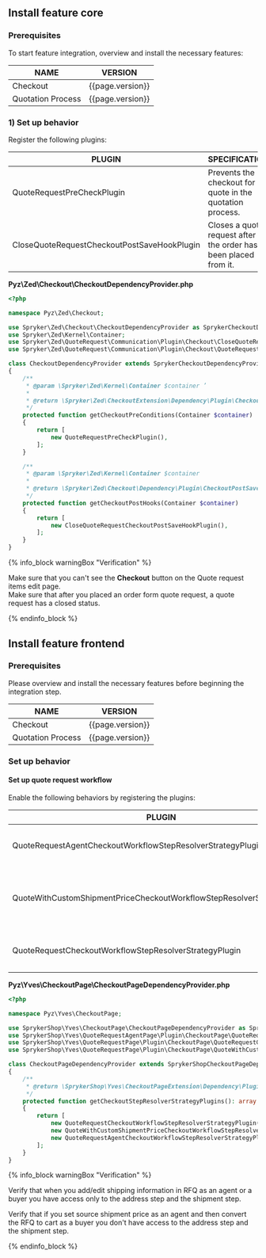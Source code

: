 

## Install feature core

### Prerequisites

To start feature integration, overview and install the necessary features:

| NAME | VERSION |
| --- | --- |
| Checkout | {{page.version}} |
| Quotation Process | {{page.version}} |

### 1) Set up behavior

Register the following plugins:

| PLUGIN | SPECIFICATION | PREREQUISITES | NAMESPACE |
| --- | --- | --- | --- |
| QuoteRequestPreCheckPlugin | Prevents the checkout for quote in the quotation process. | None | Spryker\Zed\QuoteRequest\Communication\Plugin\Checkout |
| CloseQuoteRequestCheckoutPostSaveHookPlugin | Closes a quote request after the order has been placed from it. | None | Spryker\Zed\QuoteRequest\Communication\Plugin\Checkout |

**Pyz\Zed\Checkout\CheckoutDependencyProvider.php**

```php
<?php

namespace Pyz\Zed\Checkout;

use Spryker\Zed\Checkout\CheckoutDependencyProvider as SprykerCheckoutDependencyProvider;
use Spryker\Zed\Kernel\Container;
use Spryker\Zed\QuoteRequest\Communication\Plugin\Checkout\CloseQuoteRequestCheckoutPostSaveHookPlugin;
use Spryker\Zed\QuoteRequest\Communication\Plugin\Checkout\QuoteRequestPreCheckPlugin;

class CheckoutDependencyProvider extends SprykerCheckoutDependencyProvider
{
    /**
     * @param \Spryker\Zed\Kernel\Container $container ’
     *
     * @return \Spryker\Zed\CheckoutExtension\Dependency\Plugin\CheckoutPreConditionPluginInterface[]
     */
    protected function getCheckoutPreConditions(Container $container)
    {
        return [
            new QuoteRequestPreCheckPlugin(),
        ];
    }

    /**
     * @param \Spryker\Zed\Kernel\Container $container
     *
     * @return \Spryker\Zed\Checkout\Dependency\Plugin\CheckoutPostSaveHookInterface[]
     */
    protected function getCheckoutPostHooks(Container $container)
    {
        return [
            new CloseQuoteRequestCheckoutPostSaveHookPlugin(),
        ];
    }
}
```

{% info_block warningBox "Verification" %}

Make sure that you can't see the **Checkout** button on the Quote request items edit page.<br>Make sure that after you placed an order form quote request, a quote request has a closed status.

{% endinfo_block %}

## Install feature frontend

### Prerequisites

Please overview and install the necessary features before beginning the integration step.

| NAME | VERSION |
| --- | --- |
| Checkout | {{page.version}} |
| Quotation Process | {{page.version}} |

### Set up behavior

#### Set up quote request workflow

Enable the following behaviors by registering the plugins:

| PLUGIN | SPECIFICATION | PREREQUISITES | NAMESPACE |
| --- | --- | --- | --- |
| QuoteRequestAgentCheckoutWorkflowStepResolverStrategyPlugin | Modifies checkout steps for agent RFQ edit workflow. | None | SprykerShop\Yves\QuoteRequestAgentPage\Plugin\CheckoutPage |
| QuoteWithCustomShipmentPriceCheckoutWorkflowStepResolverStrategyPlugin | Modifies checkout steps for a quote with source shipment price workflow. | None | SprykerShop\Yves\QuoteRequestPage\Plugin\CheckoutPage |
| QuoteRequestCheckoutWorkflowStepResolverStrategyPlugin | Modifies checkout steps for buyer RFQ edit workflow. | None | SprykerShop\Yves\QuoteRequestPage\Plugin\CheckoutPage |

**Pyz\Yves\CheckoutPage\CheckoutPageDependencyProvider.php**

```php
<?php

namespace Pyz\Yves\CheckoutPage;

use SprykerShop\Yves\CheckoutPage\CheckoutPageDependencyProvider as SprykerShopCheckoutPageDependencyProvider;
use SprykerShop\Yves\QuoteRequestAgentPage\Plugin\CheckoutPage\QuoteRequestAgentCheckoutWorkflowStepResolverStrategyPlugin;
use SprykerShop\Yves\QuoteRequestPage\Plugin\CheckoutPage\QuoteRequestCheckoutWorkflowStepResolverStrategyPlugin;
use SprykerShop\Yves\QuoteRequestPage\Plugin\CheckoutPage\QuoteWithCustomShipmentPriceCheckoutWorkflowStepResolverStrategyPlugin;

class CheckoutPageDependencyProvider extends SprykerShopCheckoutPageDependencyProvider
{
    /**
     * @return \SprykerShop\Yves\CheckoutPageExtension\Dependency\Plugin\CheckoutStepResolverStrategyPluginInterface[]
     */
    protected function getCheckoutStepResolverStrategyPlugins(): array
    {
        return [
            new QuoteRequestCheckoutWorkflowStepResolverStrategyPlugin(),
            new QuoteWithCustomShipmentPriceCheckoutWorkflowStepResolverStrategyPlugin(),
            new QuoteRequestAgentCheckoutWorkflowStepResolverStrategyPlugin(),
        ];
    }
}
```
{% info_block warningBox "Verification" %}

Verify that when you add/edit shipping information in RFQ as an agent or a buyer you have access only to the address step and the shipment step.

Verify that if you set source shipment price as an agent and then convert the RFQ to cart as a buyer you don't have access to the address step and the shipment step.

{% endinfo_block %}
